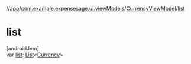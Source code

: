 //[app](../../../index.md)/[com.example.expensesage.ui.viewModels](../index.md)/[CurrencyViewModel](index.md)/[list](list.md)

# list

[androidJvm]\
var [list](list.md): [List](https://kotlinlang.org/api/latest/jvm/stdlib/kotlin.collections/-list/index.html)&lt;[Currency](../../com.example.expensesage.data.currencies/-currency/index.md)&gt;
